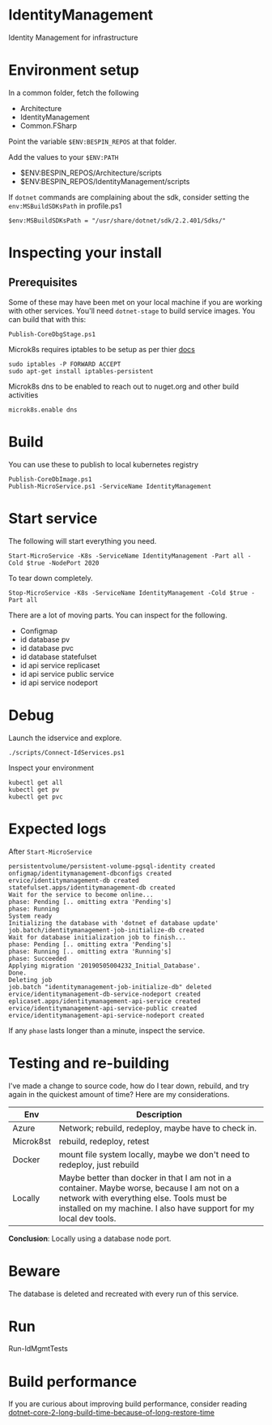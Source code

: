 # IdentityManagement
Identity Management for infrastructure

# Environment setup 

In a common folder, fetch the following

* Architecture
* IdentityManagement
* Common.FSharp

Point the variable `$ENV:BESPIN_REPOS` at that folder.

Add the values to your `$ENV:PATH`

* $ENV:BESPIN_REPOS/Architecture/scripts
* $ENV:BESPIN_REPOS/IdentityManagement/scripts

If `dotnet` commands are complaining about the sdk, consider setting  the `env:MSBuildSDKsPath` in profile.ps1

    $env:MSBuildSDKsPath = "/usr/share/dotnet/sdk/2.2.401/Sdks/"

# Inspecting your install


## Prerequisites
Some of these may have been met on your local machine if you are working with other services. You'll need `dotnet-stage` to build service images. You can build that with this:

    Publish-CoreDbgStage.ps1

Microk8s requires iptables to be setup as per thier [docs](https://microk8s.io/docs/)

    sudo iptables -P FORWARD ACCEPT
    sudo apt-get install iptables-persistent

Microk8s dns to be enabled to reach out to nuget.org and other build activities

    microk8s.enable dns

# Build
You can use these to publish to local kubernetes registry
    
    Publish-CoreDbImage.ps1
    Publish-MicroService.ps1 -ServiceName IdentityManagement

# Start service
The following will start everything you need. 

    Start-MicroService -K8s -ServiceName IdentityManagement -Part all -Cold $true -NodePort 2020

To tear down completely.

    Stop-MicroService -K8s -ServiceName IdentityManagement -Cold $true -Part all    

There are a lot of moving parts. You can inspect for the following. 

* Configmap
* id database pv
* id database pvc
* id database statefulset
* id api service replicaset
* id api service public service
* id api service nodeport

# Debug 

Launch the idservice and explore. 

    ./scripts/Connect-IdServices.ps1

Inspect your environment

    kubectl get all
    kubectl get pv
    kubectl get pvc

# Expected logs
After `Start-MicroService` 

    persistentvolume/persistent-volume-pgsql-identity created
    onfigmap/identitymanagement-dbconfigs created
    ervice/identitymanagement-db created
    statefulset.apps/identitymanagement-db created
    Wait for the service to become online...
    phase: Pending [.. omitting extra 'Pending's]
    phase: Running
    System ready
    Initializing the database with 'dotnet ef database update'
    job.batch/identitymanagement-job-initialize-db created
    Wait for database initialization job to finish...
    phase: Pending [.. omitting extra 'Pending's]
    phase: Running [.. omitting extra 'Running's]    
    phase: Succeeded
    Applying migration '20190505004232_Initial_Database'.
    Done.
    Deleting job
    job.batch "identitymanagement-job-initialize-db" deleted
    ervice/identitymanagement-db-service-nodeport created
    eplicaset.apps/identitymanagement-api-service created
    ervice/identitymanagement-api-service-public created
    ervice/identitymanagement-api-service-nodeport created

If any `phase` lasts longer than a minute, inspect the service. 

# Testing and re-building

I've made a change to source code, how do I tear down, rebuild, and try again in the quickest amount of time? Here are my considerations.

| Env                | Description         |
| ----------------- | ------------------------- |
| Azure           | Network; rebuild, redeploy, maybe have to check in. |
| Microk8st | rebuild, redeploy, retest |
| Docker        | mount file system locally, maybe we don't need to redeploy, just rebuild |
| Locally        | Maybe better than docker in that I am not in a container. Maybe worse, because I am not on a network with everything else. Tools must be installed on my machine. I also have support for my local dev tools. |

**Conclusion**: Locally using a database node port. 

# Beware

The database is deleted and recreated with every run of this service. 

# Run

Run-IdMgmtTests

# Build performance

If you are curious about improving build performance, consider reading [dotnet-core-2-long-build-time-because-of-long-restore-time](https://stackoverflow.com/questions/45763755/dotnet-core-2-long-build-time-because-of-long-restore-time)

